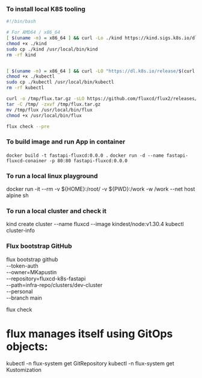 ### To install local K8S tooling
```bash
#!/bin/bash

# For AMD64 / x86_64
[ $(uname -m) = x86_64 ] && curl -Lo ./kind https://kind.sigs.k8s.io/dl/v0.24.0/kind-linux-amd64
chmod +x ./kind
sudo cp ./kind /usr/local/bin/kind
rm -rf kind
```

```bash

[ $(uname -m) = x86_64 ] && curl -LO "https://dl.k8s.io/release/$(curl -L -s https://dl.k8s.io/release/stable.txt)/bin/linux/amd64/kubectl"
chmod +x ./kubectl
sudo cp ./kubectl /usr/local/bin/kubectl
rm -rf kubectl
```


```bash
curl -o /tmp/flux.tar.gz -sLO https://github.com/fluxcd/flux2/releases/download/v2.3.0/flux_2.3.0_linux_amd64.tar.gz
tar -C /tmp/ -zxvf /tmp/flux.tar.gz
mv /tmp/flux /usr/local/bin/flux
chmod +x /usr/local/bin/flux

flux check --pre
```

### To build image and run App in container
`docker build -t fastapi-fluxcd:0.0.0 .`
`docker run -d --name fastapi-fluxcd-conainer -p 80:80 fastapi-fluxcd:0.0.0`


### To run a local linux playground
docker run -it --rm -v ${HOME}:/root/ -v ${PWD}:/work -w /work --net host alpine sh


### To run a local cluster and check it
kind create cluster --name fluxcd --image kindest/node:v1.30.4
kubectl cluster-info



### Flux bootstrap GitHub
flux bootstrap github \
  --token-auth \
  --owner=MKapustin \
  --repository=fluxcd-k8s-fastapi \
  --path=infra-repo/clusters/dev-cluster \
  --personal \
  --branch main

flux check

# flux manages itself using GitOps objects:
kubectl -n flux-system get GitRepository
kubectl -n flux-system get Kustomization